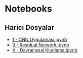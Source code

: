 # Notebooks

## Harici Dosyalar

* [1 - CNN Uygulaması.ipynb](https://github.com/yedhrab/YArtificalIntelligent/tree/943d0fb6df85354a4b7fef1f98c7cc98b42a380d/DeepLearning.ai/4%20-%20Convolutional%20Neural%20Networks/Notebooks/1%20-%20CNN%20Uygulaması.ipynb)
* [3 - Residual Network.ipynb](https://github.com/yedhrab/YArtificalIntelligent/tree/943d0fb6df85354a4b7fef1f98c7cc98b42a380d/DeepLearning.ai/4%20-%20Convolutional%20Neural%20Networks/Notebooks/3%20-%20Residual%20Network.ipynb)
* [X - Davranışsal Klonlama.ipynb](https://github.com/yedhrab/YArtificalIntelligent/tree/943d0fb6df85354a4b7fef1f98c7cc98b42a380d/DeepLearning.ai/4%20-%20Convolutional%20Neural%20Networks/Notebooks/X%20-%20Davranışsal%20Klonlama.ipynb)

